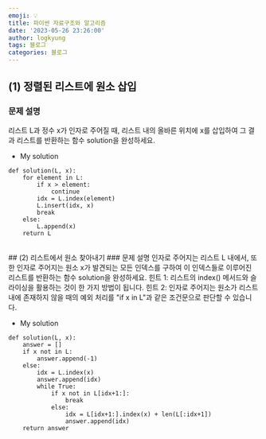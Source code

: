 ```yaml
---
emoji: 💡
title: 파이썬 자료구조와 알고리즘
date: '2023-05-26 23:26:00'
author: logkyung
tags: 블로그
categories: 블로그
---
```


## (1) 정렬된 리스트에 원소 삽입
### 문제 설명
리스트 L과 정수 x가 인자로 주어질 때, 리스트 내의 올바른 위치에 x를 삽입하여 그 결과 리스트를 반환하는 함수 solution을 완성하세요.

- My solution
```
def solution(L, x):
    for element in L:
        if x > element:
            continue
        idx = L.index(element)
        L.insert(idx, x)
        break
    else:
        L.append(x)
    return L
```
<br>
## (2) 리스트에서 원소 찾아내기
### 문제 설명
인자로 주어지는 리스트 L 내에서, 또한 인자로 주어지는 원소 x가 발견되는 모든 인덱스를 구하여 이 인덱스들로 이루어진 리스트를 반환하는 함수 solution을 완성하세요.
힌트 1: 리스트의 index() 메서드와 슬라이싱을 활용하는 것이 한 가지 방법이 됩니다.
힌트 2: 인자로 주어지는 원소가 리스트 내에 존재하지 않을 때의 예외 처리를 "if x in L"과 같은 조건문으로 판단할 수 있습니다.

- My solution
```
def solution(L, x):
    answer = []
    if x not in L:
        answer.append(-1)
    else:
        idx = L.index(x)
        answer.append(idx)
        while True:
            if x not in L[idx+1:]:
                break
            else:
                idx = L[idx+1:].index(x) + len(L[:idx+1])
                answer.append(idx)
    return answer
```
